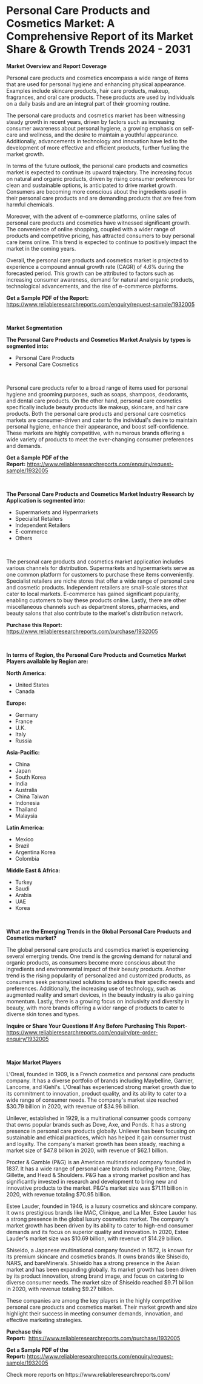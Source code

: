 <p><h1>Personal Care Products and Cosmetics Market: A Comprehensive Report of its Market Share & Growth Trends 2024 - 2031</h1></p><p><strong>Market Overview and Report Coverage</strong></p>
<p><p>Personal care products and cosmetics encompass a wide range of items that are used for personal hygiene and enhancing physical appearance. Examples include skincare products, hair care products, makeup, fragrances, and oral care products. These products are used by individuals on a daily basis and are an integral part of their grooming routine.</p><p>The personal care products and cosmetics market has been witnessing steady growth in recent years, driven by factors such as increasing consumer awareness about personal hygiene, a growing emphasis on self-care and wellness, and the desire to maintain a youthful appearance. Additionally, advancements in technology and innovation have led to the development of more effective and efficient products, further fuelling the market growth.</p><p>In terms of the future outlook, the personal care products and cosmetics market is expected to continue its upward trajectory. The increasing focus on natural and organic products, driven by rising consumer preferences for clean and sustainable options, is anticipated to drive market growth. Consumers are becoming more conscious about the ingredients used in their personal care products and are demanding products that are free from harmful chemicals.</p><p>Moreover, with the advent of e-commerce platforms, online sales of personal care products and cosmetics have witnessed significant growth. The convenience of online shopping, coupled with a wider range of products and competitive pricing, has attracted consumers to buy personal care items online. This trend is expected to continue to positively impact the market in the coming years.</p><p>Overall, the personal care products and cosmetics market is projected to experience a compound annual growth rate (CAGR) of 4.6% during the forecasted period. This growth can be attributed to factors such as increasing consumer awareness, demand for natural and organic products, technological advancements, and the rise of e-commerce platforms.</p></p>
<p><strong>Get a Sample PDF of the Report:</strong> <a href="https://www.reliableresearchreports.com/enquiry/request-sample/1932005">https://www.reliableresearchreports.com/enquiry/request-sample/1932005</a></p>
<p>&nbsp;</p>
<p><strong>Market Segmentation</strong></p>
<p><strong>The Personal Care Products and Cosmetics Market Analysis by types is segmented into:</strong></p>
<p><ul><li>Personal Care Products</li><li>Personal Care Cosmetics</li></ul></p>
<p>&nbsp;</p>
<p><p>Personal care products refer to a broad range of items used for personal hygiene and grooming purposes, such as soaps, shampoos, deodorants, and dental care products. On the other hand, personal care cosmetics specifically include beauty products like makeup, skincare, and hair care products. Both the personal care products and personal care cosmetics markets are consumer-driven and cater to the individual's desire to maintain personal hygiene, enhance their appearance, and boost self-confidence. These markets are highly competitive, with numerous brands offering a wide variety of products to meet the ever-changing consumer preferences and demands.</p></p>
<p><strong>Get a Sample PDF of the Report:</strong>&nbsp;<a href="https://www.reliableresearchreports.com/enquiry/request-sample/1932005">https://www.reliableresearchreports.com/enquiry/request-sample/1932005</a></p>
<p>&nbsp;</p>
<p><strong>The Personal Care Products and Cosmetics Market Industry Research by Application is segmented into:</strong></p>
<p><ul><li>Supermarkets and Hypermarkets</li><li>Specialist Retailers</li><li>Independent Retailers</li><li>E-commerce</li><li>Others</li></ul></p>
<p>&nbsp;</p>
<p><p>The personal care products and cosmetics market application includes various channels for distribution. Supermarkets and hypermarkets serve as one common platform for customers to purchase these items conveniently. Specialist retailers are niche stores that offer a wide range of personal care and cosmetic products. Independent retailers are small-scale stores that cater to local markets. E-commerce has gained significant popularity, enabling customers to buy these products online. Lastly, there are other miscellaneous channels such as department stores, pharmacies, and beauty salons that also contribute to the market's distribution network.</p></p>
<p><strong>Purchase this Report:</strong>&nbsp; <a href="https://www.reliableresearchreports.com/purchase/1932005">https://www.reliableresearchreports.com/purchase/1932005</a></p>
<p>&nbsp;</p>
<p><strong>In terms of Region, the Personal Care Products and Cosmetics Market Players available by Region are:</strong></p>
<p>
    <p> <strong> North America: </strong>
        <ul>
            <li>United States</li>
            <li>Canada</li>
        </ul>
        </p> 
    <p> <strong> Europe: </strong>
        <ul>
            <li>Germany</li>
            <li>France</li>
            <li>U.K.</li>
            <li>Italy</li>
            <li>Russia</li>
        </ul>
        </p> 
    <p> <strong> Asia-Pacific: </strong>
        <ul>
            <li>China</li>
            <li>Japan</li>
            <li>South Korea</li>
            <li>India</li>
            <li>Australia</li>
            <li>China Taiwan</li>
            <li>Indonesia</li>
            <li>Thailand</li>
            <li>Malaysia</li>
        </ul>
        </p> 
    <p> <strong> Latin America: </strong>
        <ul>
            <li>Mexico</li>
            <li>Brazil</li>
            <li>Argentina Korea</li>
            <li>Colombia</li>
        </ul>
        </p> 
    <p> <strong> Middle East & Africa: </strong>
        <ul>
            <li>Turkey</li>
            <li>Saudi</li>
            <li>Arabia</li>
            <li>UAE</li>
            <li>Korea</li>
        </ul>
    </p>
    </p>
<p>&nbsp;</p>
<p><strong>What are the Emerging Trends in the Global Personal Care Products and Cosmetics market?</strong></p>
<p><p>The global personal care products and cosmetics market is experiencing several emerging trends. One trend is the growing demand for natural and organic products, as consumers become more conscious about the ingredients and environmental impact of their beauty products. Another trend is the rising popularity of personalized and customized products, as consumers seek personalized solutions to address their specific needs and preferences. Additionally, the increasing use of technology, such as augmented reality and smart devices, in the beauty industry is also gaining momentum. Lastly, there is a growing focus on inclusivity and diversity in beauty, with more brands offering a wider range of products to cater to diverse skin tones and types.</p></p>
<p><strong>Inquire or Share Your Questions If Any Before Purchasing This Report</strong>- <a href="https://www.reliableresearchreports.com/enquiry/pre-order-enquiry/1932005">https://www.reliableresearchreports.com/enquiry/pre-order-enquiry/1932005</a></p>
<p>&nbsp;</p>
<p><strong>Major Market Players</strong></p>
<p><p>L'Oreal, founded in 1909, is a French cosmetics and personal care products company. It has a diverse portfolio of brands including Maybelline, Garnier, Lancome, and Kiehl's. L'Oreal has experienced strong market growth due to its commitment to innovation, product quality, and its ability to cater to a wide range of consumer needs. The company's market size reached $30.79 billion in 2020, with revenue of $34.96 billion.</p><p>Unilever, established in 1929, is a multinational consumer goods company that owns popular brands such as Dove, Axe, and Ponds. It has a strong presence in personal care products globally. Unilever has been focusing on sustainable and ethical practices, which has helped it gain consumer trust and loyalty. The company's market growth has been steady, reaching a market size of $47.8 billion in 2020, with revenue of $62.1 billion.</p><p>Procter & Gamble (P&G) is an American multinational company founded in 1837. It has a wide range of personal care brands including Pantene, Olay, Gillette, and Head & Shoulders. P&G has a strong market position and has significantly invested in research and development to bring new and innovative products to the market. P&G's market size was $71.11 billion in 2020, with revenue totaling $70.95 billion.</p><p>Estee Lauder, founded in 1946, is a luxury cosmetics and skincare company. It owns prestigious brands like MAC, Clinique, and La Mer. Estee Lauder has a strong presence in the global luxury cosmetics market. The company's market growth has been driven by its ability to cater to high-end consumer demands and its focus on superior quality and innovation. In 2020, Estee Lauder's market size was $10.69 billion, with revenue of $14.29 billion.</p><p>Shiseido, a Japanese multinational company founded in 1872, is known for its premium skincare and cosmetics brands. It owns brands like Shiseido, NARS, and bareMinerals. Shiseido has a strong presence in the Asian market and has been expanding globally. Its market growth has been driven by its product innovation, strong brand image, and focus on catering to diverse consumer needs. The market size of Shiseido reached $9.71 billion in 2020, with revenue totaling $9.27 billion.</p><p>These companies are among the key players in the highly competitive personal care products and cosmetics market. Their market growth and size highlight their success in meeting consumer demands, innovation, and effective marketing strategies.</p></p>
<p><strong>Purchase this Report:</strong>&nbsp;&nbsp;<a href="https://www.reliableresearchreports.com/purchase/1932005">https://www.reliableresearchreports.com/purchase/1932005</a></p>
<p></p>
<p><strong>Get a Sample PDF of the Report:</strong>&nbsp;<a href="https://www.reliableresearchreports.com/enquiry/request-sample/1932005">https://www.reliableresearchreports.com/enquiry/request-sample/1932005</a></p>
<p>Check more reports on https://www.reliableresearchreports.com/</p>